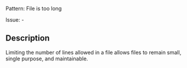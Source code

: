 Pattern: File is too long

Issue: -

## Description

Limiting the number of lines allowed in a file allows files to remain small, single purpose, and maintainable.
